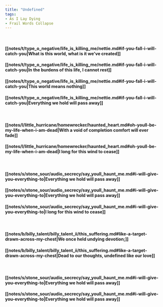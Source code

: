 ```yaml
---
title: "Undefined"
tags:
- As I Lay Dying
- Frail Words Collapse
---
```

&nbsp;
#### [[notes/t/type_o_negative/life_is_killing_me/nettie.md#if-you-fall-i-will-catch-you|What is this world, what is it we've created]]
#### [[notes/t/type_o_negative/life_is_killing_me/nettie.md#if-you-fall-i-will-catch-you|In the burdens of this life, I cannot rest]]
#### [[notes/t/type_o_negative/life_is_killing_me/nettie.md#if-you-fall-i-will-catch-you|This world means nothing]]
#### [[notes/t/type_o_negative/life_is_killing_me/nettie.md#if-you-fall-i-will-catch-you|Everything we hold will pass away]]
&nbsp;
#### [[notes/l/little_hurricane/homewrecker/haunted_heart.md#oh-youll-be-my-life-when-i-am-dead|With a void of completion comfort will ever fade]]
#### [[notes/l/little_hurricane/homewrecker/haunted_heart.md#oh-youll-be-my-life-when-i-am-dead|I long for this wind to cease]]
&nbsp;
#### [[notes/s/stone_sour/audio_secrecy/say_youll_haunt_me.md#i-will-give-you-everything-to|Everything we hold will pass away]]
#### [[notes/s/stone_sour/audio_secrecy/say_youll_haunt_me.md#i-will-give-you-everything-to|Everything we hold will pass away]]
#### [[notes/s/stone_sour/audio_secrecy/say_youll_haunt_me.md#i-will-give-you-everything-to|I long for this wind to cease]]
&nbsp;
#### [[notes/b/billy_talent/billy_talent_ii/this_suffering.md#like-a-target-drawn-across-my-chest|We once held undying devotion;]]
#### [[notes/b/billy_talent/billy_talent_ii/this_suffering.md#like-a-target-drawn-across-my-chest|Dead to our thoughts, undefined like our love]]
&nbsp;
#### [[notes/s/stone_sour/audio_secrecy/say_youll_haunt_me.md#i-will-give-you-everything-to|Everything we hold will pass away]]
#### [[notes/s/stone_sour/audio_secrecy/say_youll_haunt_me.md#i-will-give-you-everything-to|Everything we hold will pass away]]
